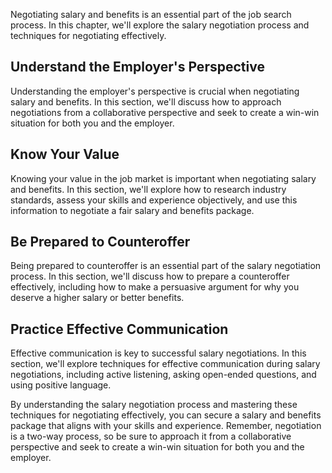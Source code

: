 
Negotiating salary and benefits is an essential part of the job search process. In this chapter, we'll explore the salary negotiation process and techniques for negotiating effectively.

Understand the Employer's Perspective
-------------------------------------

Understanding the employer's perspective is crucial when negotiating salary and benefits. In this section, we'll discuss how to approach negotiations from a collaborative perspective and seek to create a win-win situation for both you and the employer.

Know Your Value
---------------

Knowing your value in the job market is important when negotiating salary and benefits. In this section, we'll explore how to research industry standards, assess your skills and experience objectively, and use this information to negotiate a fair salary and benefits package.

Be Prepared to Counteroffer
---------------------------

Being prepared to counteroffer is an essential part of the salary negotiation process. In this section, we'll discuss how to prepare a counteroffer effectively, including how to make a persuasive argument for why you deserve a higher salary or better benefits.

Practice Effective Communication
--------------------------------

Effective communication is key to successful salary negotiations. In this section, we'll explore techniques for effective communication during salary negotiations, including active listening, asking open-ended questions, and using positive language.

By understanding the salary negotiation process and mastering these techniques for negotiating effectively, you can secure a salary and benefits package that aligns with your skills and experience. Remember, negotiation is a two-way process, so be sure to approach it from a collaborative perspective and seek to create a win-win situation for both you and the employer.
